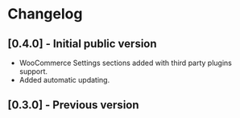 # Changelog

## [0.4.0] - Initial public version

- WooCommerce Settings sections added with third party plugins support.
- Added automatic updating.

## [0.3.0] - Previous version
